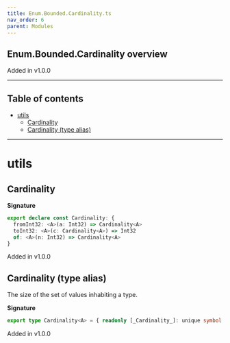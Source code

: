 ```yaml
---
title: Enum.Bounded.Cardinality.ts
nav_order: 6
parent: Modules
---
```


## Enum.Bounded.Cardinality overview

Added in v1.0.0

---

<h2 class="text-delta">Table of contents</h2>

- [utils](#utils)
  - [Cardinality](#cardinality)
  - [Cardinality (type alias)](#cardinality-type-alias)

---

# utils

## Cardinality

**Signature**

```ts
export declare const Cardinality: {
  fromInt32: <A>(a: Int32) => Cardinality<A>
  toInt32: <A>(c: Cardinality<A>) => Int32
  of: <A>(n: Int32) => Cardinality<A>
}
```

Added in v1.0.0

## Cardinality (type alias)

The size of the set of values inhabiting a type.

**Signature**

```ts
export type Cardinality<A> = { readonly [_Cardinality_]: unique symbol }
```

Added in v1.0.0
